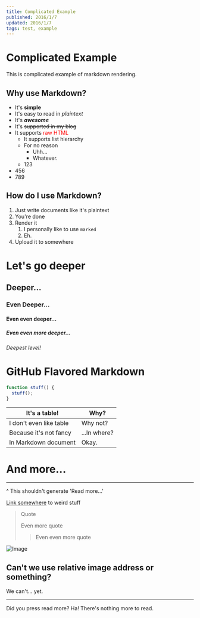 ```yaml
---
title: Complicated Example
published: 2016/1/7
updated: 2016/1/7
tags: test, example
---
```


# Complicated Example
This is complicated example of markdown rendering.

## Why use Markdown?

- It's **simple**
- It's easy to read in *plaintext*
- It's ***awesome***
- It's ~~supported in my blog~~
- It supports <font color="#ff0000">raw HTML</font>
  - It supports list hierarchy
  - For no reason
    - Uhh...
    - Whatever.
  - 123
- 456
- 789

## How do I use Markdown?

1. Just write documents like it's plaintext
2. You're done
3. Render it
   1. I personally like to use `marked`
   2. Eh.
4. Upload it to somewhere

# Let's go deeper
## Deeper...
### Even Deeper...
#### Even even deeper...
##### Even even more deeper...
###### Deepest level!

# GitHub Flavored Markdown

```javascript
function stuff() {
  stuff();
}
```

It's a table! | Why?
--------------|------
I don't even like table | Why not?
Because it's not fancy | ...In where?
In Markdown document | Okay.

# And more...

***

^ This shouldn't generate 'Read more...'

[Link somewhere](http://kkiro.kr/ "I have no idea") to weird stuff

> Quote
>
> Even more quote
> > Even even more quote

![Image](https://www.google.com/images/branding/googlelogo/2x/googlelogo_color_120x44dp.png)

## Can't we use relative image address or something?
We can't... yet.

---

Did you press read more? Ha! There's nothing more to read.
